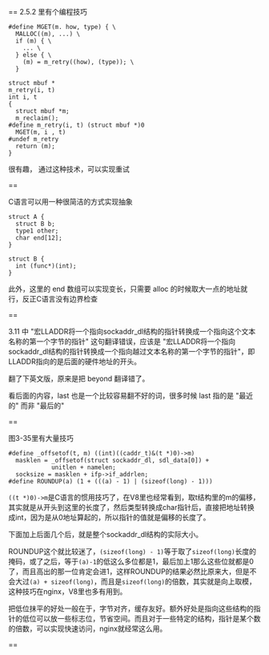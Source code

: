 ==
2.5.2 里有个编程技巧

```
#define MGET(m. how, type) { \
  MALLOC((m), ...) \
  if (m) { \
    ... \
  } else { \
    (m) = m_retry((how), (type)); \
  }
  
struct mbuf *
m_retry(i, t)
int i, t
{
  struct mbuf *m;
  m_reclaim();
#define m_retry(i, t) (struct mbuf *)0
  MGET(m, i , t)
#undef m_retry
  return (m);
}

```

很有趣， 通过这种技术，可以实现重试

==

C语言可以用一种很简洁的方式实现抽象

```
struct A {
  struct B b;
  type1 other;
  char end[12];
}

struct B {
  int (func*)(int);
}
```

此外，这里的 end 数组可以实现变长，只需要 alloc 的时候取大一点的地址就行，反正C语言没有边界检查

==

3.11 中 "宏LLADDR将一个指向sockaddr_dl结构的指针转换成一个指向这个文本名称的第一个字节的指针" 这句翻译错误，应该是 "宏LLADDR将一个指向sockaddr_dl结构的指针转换成一个指向越过文本名称的第一个字节的指针"，即LLADDR指向的是后面的硬件地址的开头。

翻了下英文版，原来是把 beyond 翻译错了。

看后面的内容，last 也是一个比较容易翻不好的词，很多时候 last 指的是 "最近的" 而非 "最后的"

==

图3-35里有大量技巧

```
#define _offsetof(t, m) ((int)((caddr_t)&(t *)0)->m)
  masklen = _offsetof(struct sockaddr_dl, sdl_data[0]) +
            unitlen + namelen;
  socksize = masklen + ifp->if_addrlen;
#define ROUNDUP(a) (1 + (((a) - 1) | (sizeof(long) - 1)))
```

`((t *)0)->m`是C语言的惯用技巧了，在V8里也经常看到，取t结构里的m的偏移，其实就是从开头到这里的长度了，然后类型转换成char指针后，直接把地址转换成int，因为是从0地址算起的，所以指针的值就是偏移的长度了。

下面加上后面几个后，就是整个sockaddr_dl结构的实际大小。

ROUNDUP这个就比较迷了，`(sizeof(long) - 1)`等于取了`sizeof(long)`长度的掩码，或了之后，等于`(a)-1`的低这么多位都是1，最后加上1那么这些位就都是0了，而且高出的那一位肯定会进1，这样ROUNDUP的结果必然比原来大，但是不会大过`(a) + sizeof(long)`，而且是`sizeof(long)`的倍数，其实就是向上取模，这种技巧在nginx，V8里也多有用到。

把低位抹平的好处一般在于，字节对齐，缓存友好。额外好处是指向这些结构的指针的低位可以放一些标志位，节省空间。而且对于一些特定的结构，指针是某个数的倍数，可以实现快速访问，nginx就经常这么用。

==











